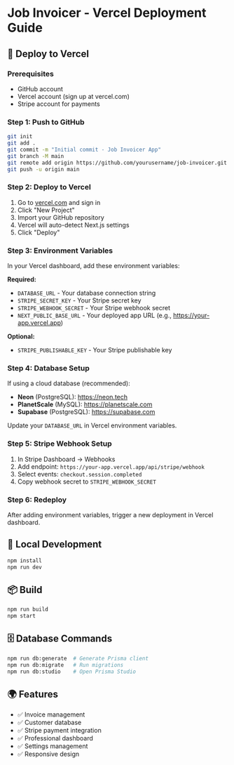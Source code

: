 # Job Invoicer - Vercel Deployment Guide

## 🚀 Deploy to Vercel

### Prerequisites

- GitHub account
- Vercel account (sign up at vercel.com)
- Stripe account for payments

### Step 1: Push to GitHub

```bash
git init
git add .
git commit -m "Initial commit - Job Invoicer App"
git branch -M main
git remote add origin https://github.com/yourusername/job-invoicer.git
git push -u origin main
```

### Step 2: Deploy to Vercel

1. Go to [vercel.com](https://vercel.com) and sign in
2. Click "New Project"
3. Import your GitHub repository
4. Vercel will auto-detect Next.js settings
5. Click "Deploy"

### Step 3: Environment Variables

In your Vercel dashboard, add these environment variables:

**Required:**

- `DATABASE_URL` - Your database connection string
- `STRIPE_SECRET_KEY` - Your Stripe secret key
- `STRIPE_WEBHOOK_SECRET` - Your Stripe webhook secret
- `NEXT_PUBLIC_BASE_URL` - Your deployed app URL (e.g., <https://your-app.vercel.app>)

**Optional:**

- `STRIPE_PUBLISHABLE_KEY` - Your Stripe publishable key

### Step 4: Database Setup

If using a cloud database (recommended):

- **Neon** (PostgreSQL): <https://neon.tech>
- **PlanetScale** (MySQL): <https://planetscale.com>
- **Supabase** (PostgreSQL): <https://supabase.com>

Update your `DATABASE_URL` in Vercel environment variables.

### Step 5: Stripe Webhook Setup

1. In Stripe Dashboard → Webhooks
2. Add endpoint: `https://your-app.vercel.app/api/stripe/webhook`
3. Select events: `checkout.session.completed`
4. Copy webhook secret to `STRIPE_WEBHOOK_SECRET`

### Step 6: Redeploy

After adding environment variables, trigger a new deployment in Vercel dashboard.

## 🔧 Local Development

```bash
npm install
npm run dev
```

## 📦 Build

```bash
npm run build
npm start
```

## 🗄️ Database Commands

```bash
npm run db:generate  # Generate Prisma client
npm run db:migrate   # Run migrations
npm run db:studio    # Open Prisma Studio
```

## 🌍 Features

- ✅ Invoice management
- ✅ Customer database
- ✅ Stripe payment integration
- ✅ Professional dashboard
- ✅ Settings management
- ✅ Responsive design
